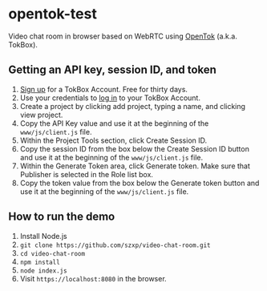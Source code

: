 # opentok-test
Video chat room in browser based on WebRTC using [OpenTok](https://tokbox.com/developer/) (a.k.a. TokBox).

## Getting an API key, session ID, and token

1. [Sign up](https://tokbox.com/account/user/signup) for a TokBox Account. Free for thirty days.
2. Use your credentials to [log in](https://tokbox.com/account) to your TokBox Account.
3. Create a project by clicking add project, typing a name, and clicking view project.
4. Copy the API Key value and use it at the beginning of the `www/js/client.js` file.
5. Within the Project Tools section, click Create Session ID.
6. Copy the session ID from the box below the Create Session ID button and use it at the beginning of the `www/js/client.js` file.
7. Within the Generate Token area, click Generate token. Make sure that Publisher is selected in the Role list box.
8. Copy the token value from the box below the Generate token button and use it at the beginning of the `www/js/client.js` file.

## How to run the demo

1. Install Node.js
2. `git clone https://github.com/szxp/video-chat-room.git`
3. `cd video-chat-room` 
4. `npm install`
5. `node index.js`
6. Visit `https://localhost:8080` in the browser.
